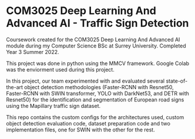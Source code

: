 # COM3025 Deep Learning And Advanced AI - Traffic Sign Detection

Coursework created for the COM3025 Deep Learning And Advanced AI module during my Computer Science BSc at Surrey University. Completed Year 3 Summer 2022.

This project was done in python using the MMCV framework. Google Colab was the enviorment used during this project.

In this project, our team experimented with and evaluated several state-of-the-art object detection methodologies (Faster-RCNN with Resnet50, Faster-RCNN with SWIN transformer, YOLO with DarkNet53, and DETR with Resnet50) for the identification and segmentation of European road signs using the Mapillary traffic sign dataset.

This repo contains the custom configs for the architectures used, custom object detection evaluation code, dataset preparation code and two implementation files, one for SWIN with the other for the rest.

